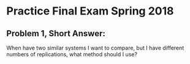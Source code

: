 # Practice Final Exam Spring 2018

## Problem 1, Short Answer:
When have two similar systems I want to compare, but I have different numbers of replications, what method should I use? 


